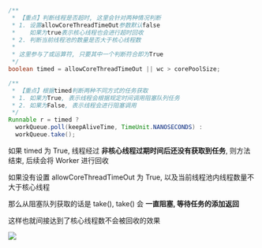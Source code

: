 

```java
/**
 * 【重点】判断线程是否超时, 这里会针对两种情况判断
 * 1. 设置allowCoreThreadTimeOut参数默认false
 *    如果为true表示核心线程也会进行超时回收
 * 2. 判断当前线程池的数量是否大于核心线程数
 * 
 * 这里参与了或运算符, 只要其中一个判断符合即为True
 */
boolean timed = allowCoreThreadTimeOut || wc > corePoolSize;

/**
 * 【重点】根据timed判断两种不同方式的任务获取
 * 1. 如果为True, 表示线程会根据规定时间调用阻塞队列任务
 * 2. 如果为False, 表示线程会进行阻塞调用
 */
Runnable r = timed ? 
  workQueue.poll(keepAliveTime, TimeUnit.NANOSECONDS) : 
  workQueue.take();
```

如果 timed 为 True, 线程经过 **非核心线程过期时间后还没有获取到任务**, 则方法结束, 后续会将 Worker 进行回收

如果没有设置 allowCoreThreadTimeOut 为 True, 以及当前线程池内线程数量不大于核心线程

那么从阻塞队列获取的话是 take(), take() 会 **一直阻塞, 等待任务的添加返回**

这样也就间接达到了核心线程数不会被回收的效果

![](https://youpaiyun.zongqilive.cn/image/20210124161858.png)





